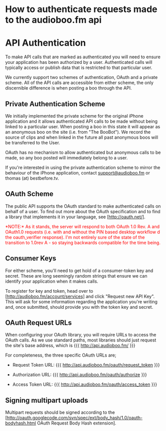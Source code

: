 # How to authenticate requests made to the audioboo.fm api

# API Authentication #

To make API calls that are marked as authenticated you will need to ensure your application has been authorized by a user. Authenticated calls will typically access or publish data that is restricted to that particular user.

We currently support two schemes of authentication, OAuth and a private scheme. All of the API calls are accessible from either scheme, the only discernible difference is when posting a boo through the API.

## Private Authentication Scheme ##
We initially implemented the private scheme for the original iPhone application and it allows authenticated API calls to be made without being linked to a particular user. When posting a boo in this state it will appear as an anonymous boo on the site (i.e. from "The BooBot"). We record the source of clips and when linked in the future all past anonymous boos will be transferred to the User.

OAuth has no mechanism to allow authenticated but anonymous calls to be made, so any boo posted will immediately belong to a user.

If you're interested in using the private authentication scheme to mirror the behaviour of the iPhone application, contact support@audioboo.fm or thomas (at) bestbefore.tv.

## OAuth Scheme ##
The public API supports the OAuth standard to make authenticated calls on behalf of a user. To find out more about the OAuth specification and to find a library that implements it in your language, see [http://oauth.net/].

<font color=red>
*NOTE:* As it stands, the server will respond to both OAuth 1.0 Rev. A and OAuth1.0 requests (i.e. with and without the PIN based desktop workflow d the oauth_verifier response). I'm not entirely sure of the state of the transition to 1.0rev A - so staying backwards compatible for the time being.
</font>

## Consumer Keys ##
For either scheme, you'll need to get hold of a consumer-token key and secret. These are long seemingly random strings that ensure we can identify your application when it makes calls.

To register for key and token, head over to [http://audioboo.fm/account/services] and click "Request new API Key". This will ask for some information regarding the application you're writing and, once submitted, should provide you with the token key and secret.

## OAuth Request URLs ##
When configuring your OAuth library, you will require URLs to access the OAuth calls. As we use standard paths, most libraries should just request the site's base address, which is 
{{{
http://api.audioboo.fm/
}}}


For completeness, the three specific OAuth URLs are;

* Request Token URL:
{{{
http://api.audioboo.fm/oauth/request_token
}}}

* Authorization URL:
{{{
http://api.audioboo.fm/oauth/authorize
}}}

* Access Token URL:
{{{
http://api.audioboo.fm/oauth/access_token
}}}

## Signing multipart uploads ##
Multipart requests should be signed according to the [http://oauth.googlecode.com/svn/spec/ext/body_hash/1.0/oauth-bodyhash.html OAuth Request Body Hash extension].